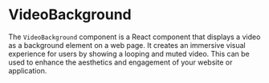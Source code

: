 # VideoBackground

The `VideoBackground` component is a React component that displays a video as a background element on a web page. It creates an immersive visual experience for users by showing a looping and muted video. This can be used to enhance the aesthetics and engagement of your website or application.
